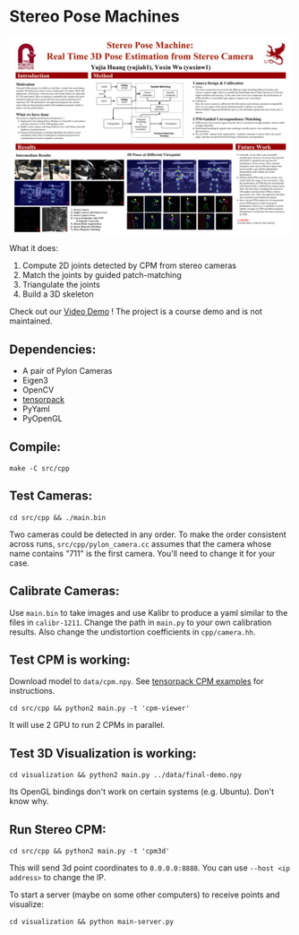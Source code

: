 # Stereo Pose Machines

![demo](./demo/poster.jpg)

What it does:

1. Compute 2D joints detected by CPM from stereo cameras
2. Match the joints by guided patch-matching
3. Triangulate the joints
4. Build a 3D skeleton

Check out our [Video Demo](https://www.youtube.com/watch?v=-BcL1aqEsjA) !
The project is a course demo and is not maintained.

## Dependencies:
+ A pair of Pylon Cameras
+ Eigen3
+ OpenCV
+ [tensorpack](https://github.com/ppwwyyxx/tensorpack)
+ PyYaml
+ PyOpenGL

## Compile:
```
make -C src/cpp
```

## Test Cameras:
```
cd src/cpp && ./main.bin
```
Two cameras could be detected in any order. To make the order consistent across runs, `src/cpp/pylon_camera.cc`
assumes that the camera whose name contains "711" is the first camera. You'll need to change it
for your case.

## Calibrate Cameras:
Use `main.bin` to take images and use Kalibr to produce a yaml similar to the files in `calibr-1211`.
Change the path in `main.py` to your own calibration results. Also change the undistortion
coefficients in `cpp/camera.hh`.

## Test CPM is working:
Download model to `data/cpm.npy`. See [tensorpack CPM examples](https://github.com/ppwwyyxx/tensorpack/tree/master/examples/CaffeModels) for instructions.
```
cd src/cpp && python2 main.py -t 'cpm-viewer'
```
It will use 2 GPU to run 2 CPMs in parallel.

## Test 3D Visualization is working:
```
cd visualization && python2 main.py ../data/final-demo.npy
```
Its OpenGL bindings don't work on certain systems (e.g. Ubuntu). Don't know why.

## Run Stereo CPM:
```
cd src/cpp && python2 main.py -t 'cpm3d'
```
This will send 3d point coordinates to `0.0.0.0:8888`. You can use `--host <ip address>` to change the IP.

To start a server (maybe on some other computers) to receive points and visualize:
```
cd visualization && python main-server.py
```
